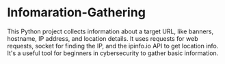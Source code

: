 # Infomaration-Gathering
This Python project collects information about a target URL, like banners, hostname, IP address, and location details. It uses requests for web requests, socket for finding the IP, and the ipinfo.io API to get location info. It's a useful tool for beginners in cybersecurity to gather basic information.
